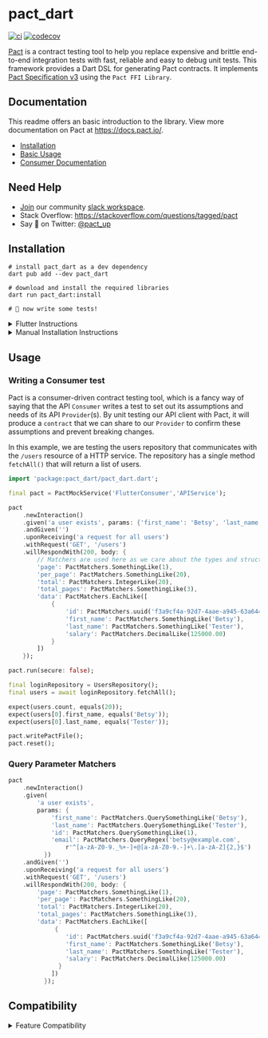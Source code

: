 # pact_dart

[![ci](https://github.com/matthewshirley/pact_dart/actions/workflows/ci.yml/badge.svg)](https://github.com/matthewshirley/pact_dart/actions/workflows/ci.yml)
[![codecov](https://codecov.io/gh/matthewshirley/pact_dart/branch/main/graph/badge.svg?token=N7495X6QCL)](https://codecov.io/gh/matthewshirley/pact_dart)

[Pact][pact-docs] is a contract testing tool to help you replace expensive and brittle end-to-end integration tests with fast, reliable and easy to debug unit tests. This framework provides a Dart DSL for generating Pact contracts. It implements [Pact Specification v3][pact-specification-v3] using the `Pact FFI Library`.

## Documentation

This readme offers an basic introduction to the library. View more documentation on Pact at https://docs.pact.io/.

- [Installation](#installation)
- [Basic Usage](#usage)
- [Consumer Documentation](./doc/consumer.md)

## Need Help

- [Join](<(http://slack.pact.io)>) our community [slack workspace](http://pact-foundation.slack.com/).
- Stack Overflow: https://stackoverflow.com/questions/tagged/pact
- Say 👋 on Twitter: [@pact_up]

## Installation

```shell
# install pact_dart as a dev dependency
dart pub add --dev pact_dart

# download and install the required libraries
dart run pact_dart:install

# 🚀 now write some tests!
```

<details><summary>Flutter Instructions</summary>

### Flutter Installation

```bash
# install pact_dart as a dev dependency
flutter pub add --dev pact_dart

# download and install the required libraries
flutter pub run pact_dart:install

# 🚀 now write some tests!
```

</details>

<details><summary>Manual Installation Instructions</summary>

### Modify Library Location

By default, the `Pact FFI Library` is installed to `/usr/local/lib` on macOS and Linux. However, you can use the `PACT_DART_LIB_DOWNLOAD_PATH` environment variable to modify the installation path.

```
PACT_DART_LIB_DOWNLOAD_PATH=/app/my-other-location dart run pact_dart:install
```

### Manual Installation

Download the latest `Pact FFI Library` [libraries] for your OS, and install onto a standard library search path (for example, we suggest: `/usr/local/lib` on OSX/Linux):

Ensure you have the correct extension for your OS:

- For Mac OSX: `.dylib`
- For Linux: `.so`
- For Windows: `.dll`

```sh
wget https://github.com/pact-foundation/pact-reference/releases/download/libpact_ffi-v0.0.2/libpact_ffi-osx-x86_64.dylib.gz
gunzip libpact_ffi-osx-x86_64.dylib.gz
mv libpact_ffi-osx-x86_64.dylib /usr/local/lib/libpact_ffi.dylib
```

</details>

## Usage

### Writing a Consumer test

Pact is a consumer-driven contract testing tool, which is a fancy way of saying that the API `Consumer` writes a test to set out its assumptions and needs of its API `Provider`(s). By unit testing our API client with Pact, it will produce a `contract` that we can share to our `Provider` to confirm these assumptions and prevent breaking changes.

In this example, we are testing the users repository that communicates with the `/users` resource of a HTTP service. The repository has a single method `fetchAll()` that will return a list of users.

```dart
import 'package:pact_dart/pact_dart.dart';

final pact = PactMockService('FlutterConsumer','APIService');

pact
    .newInteraction()
    .given('a user exists', params: {'first_name': 'Betsy', 'last_name': 'Tester'})
    .andGiven('')
    .uponReceiving('a request for all users')
    .withRequest('GET', '/users')
    .willRespondWith(200, body: {
        // Matchers are used here as we care about the types and structure of the response and not the exact values.
        'page': PactMatchers.SomethingLike(1),
        'per_page': PactMatchers.SomethingLike(20),
        'total': PactMatchers.IntegerLike(20),
        'total_pages': PactMatchers.SomethingLike(3),
        'data': PactMatchers.EachLike([
            {
                'id': PactMatchers.uuid('f3a9cf4a-92d7-4aae-a945-63a6440b528b'),
                'first_name': PactMatchers.SomethingLike('Betsy'),
                'last_name': PactMatchers.SomethingLike('Tester'),
                'salary': PactMatchers.DecimalLike(125000.00)
            }
        ])
    });

pact.run(secure: false);

final loginRepository = UsersRepository();
final users = await loginRepository.fetchAll();

expect(users.count, equals(20));
expect(users[0].first_name, equals('Betsy'));
expect(users[0].last_name, equals('Tester'));

pact.writePactFile();
pact.reset();
```

### Query Parameter Matchers

```dart
pact
    .newInteraction()
    .given(
        'a user exists',
        params: {
            'first_name': PactMatchers.QuerySomethingLike('Betsy'),
            'last_name': PactMatchers.QuerySomethingLike('Tester'),
            'id': PactMatchers.QuerySomethingLike(1),
            'email': PactMatchers.QueryRegex('betsy@example.com',
                r'^[a-zA-Z0-9._%+-]+@[a-zA-Z0-9.-]+\.[a-zA-Z]{2,}$')
          })
    .andGiven('')
    .uponReceiving('a request for all users')
    .withRequest('GET', '/users')
    .willRespondWith(200, body: {
        'page': PactMatchers.SomethingLike(1),
        'per_page': PactMatchers.SomethingLike(20),
        'total': PactMatchers.IntegerLike(20),
        'total_pages': PactMatchers.SomethingLike(3),
        'data': PactMatchers.EachLike([
             {
                'id': PactMatchers.uuid('f3a9cf4a-92d7-4aae-a945-63a6440b528b'),
                'first_name': PactMatchers.SomethingLike('Betsy'),
                'last_name': PactMatchers.SomethingLike('Tester'),
                'salary': PactMatchers.DecimalLike(125000.00)
              }
            ])
          });
```

## Compatibility

<details><summary>Feature Compatibility</summary>

| Feature                                                                | Supported |
| ---------------------------------------------------------------------- | --------- |
| HTTP Pacts                                                             | ✅         |
| Asychronous message pacts                                              | ❌         |
| Regular expression matching                                            | ✅         |
| Type based matching ("like")                                           | ✅         |
| Flexible array length ("each like")                                    | ✅         |
| Verify a pact that uses the Pact specification v3 format               | ✅         |
| Pact specification v3 matchers                                         | 🔨         |
| Pact specification v3 generators                                       | ❌         |
| Multiple provider states (pact creation)                               | ✅         |
| Multiple provider states (pact verification)                           | ❌         |
| Publish pacts to Pact Broker                                           | ❌         |
| Tag consumer version in Pact Broker when publishing pact               | ❌         |
| Dynamically fetch pacts for provider from Pact Broker for verification | ❌         |
| Dynamically fetch pacts for provider with specified tags               | ❌         |
| Automatically tag consumer/provider with name of git branch            | ❌         |
| Use 'pacts for verification' Pact Broker API                           | ❌         |
| Pending pacts                                                          | ❌         |
| WIP pacts                                                              | ❌         |
| JSON test results output                                               | ❌         |
| XML test results output                                                | ❌         |
| Markdown test results output                                           | ❌         |
| Run a single interaction when verifying a pact                         | ❌         |
| Injecting values from provider state callbacks                         | ❌         |
| Date/Time expressions with generators                                  | ❌         |

- ✅ -- Implemented
- 🔨 -- Partially implemented
- ❌ -- Not implemented

</details>

[pact-docs]: https://docs.pact.io
[pact-specification-v3]: https://github.com/pact-foundation/pact-specification/tree/version-3
[slack]: https://slack.pact.io
[pact website]: https://docs.pact.io/
[slack channel]: https://pact-foundation.slack.com
[@pact_up]: https://twitter.com/pact_up
